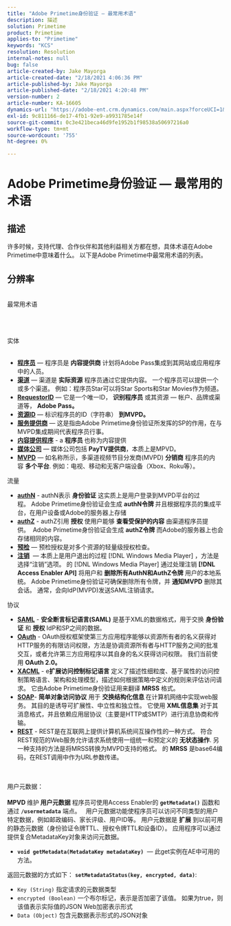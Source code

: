 ```yaml
---
title: "Adobe Primetime身份验证 — 最常用术语"
description: 描述
solution: Primetime
product: Primetime
applies-to: "Primetime"
keywords: "KCS"
resolution: Resolution
internal-notes: null
bug: false
article-created-by: Jake Mayorga
article-created-date: "2/18/2021 4:06:36 PM"
article-published-by: Jake Mayorga
article-published-date: "2/18/2021 4:20:48 PM"
version-number: 2
article-number: KA-16605
dynamics-url: "https://adobe-ent.crm.dynamics.com/main.aspx?forceUCI=1&pagetype=entityrecord&etn=knowledgearticle&id=9ecbfd41-0372-eb11-a812-00224809aac7"
exl-id: 9c811166-de17-4fb1-92e9-a9931785e14f
source-git-commit: 0c3e421beca46d9fe1952b1f98538a50697216a0
workflow-type: tm+mt
source-wordcount: '755'
ht-degree: 0%

---
```


# Adobe Primetime身份验证 — 最常用的术语

## 描述


许多时候，支持代理、合作伙伴和其他利益相关方都在想，具体术语在Adobe Primetime中意味着什么。 以下是Adobe Primetime中最常用术语的列表。


## 分辨率

<br>最常用术语<br><br>

<br><br>实体<br><br>
- <u><b>程序员</b></u>  — 程序员是 <b>内容提供商</b> 计划将Adobe Pass集成到其网站或应用程序中的人员。
- <u><b>渠道</b></u>  — 渠道是 <b>实际资源</b> 程序员通过它提供内容。 一个程序员可以提供一个或多个渠道。 例如：程序员Star可以将Star Sports和Star Movies作为频道。
- <u><b>RequestorID</b></u>  — 它是一个唯一ID， <b>识别程序员</b> 或其资源 — 帐户、品牌或渠道等， <b>Adobe Pass。 </b>
- <u><b>资源ID</b></u>  — 标识程序员的ID（字符串） <b>到MVPD。 </b>
- <u><b>服务提供商</b></u>  — 这是指由Adobe Primetime身份验证所发挥的SP的作用，在与MVPD集成期间代表程序员行事。
- <u><b>内容提供程序</b></u> - a <b>程序员 </b>也称为内容提供
- <u><b>媒体公司</b></u>  — 媒体公司包括 <b>PayTV提供商</b>，本质上是MPVD。
- <u><b>MVPD</b></u>  — 如名称所示，多渠道视频节目分发商(MVPD) <b>分销商</b> 程序员的内容 <b>多个平台</b>. 例如：电视、移动和无客户端设备（Xbox、Roku等）。

流量
- <u><b>authN</b></u> - authN表示 <b>身份验证</b> 这实质上是用户登录到MVPD平台的过程。 Adobe Primetime身份验证会生成 <b>authN令牌 </b>并且根据程序员的集成平台，在用户设备或Adobe的服务器上存储
- <u><b>authZ</b></u> - authZ引用 <b>授权</b> 使用户能够 <b>查看受保护的内容</b> 由渠道程序员提供。  Adobe Primetime身份验证会生成 <b>authZ令牌</b> 而Adobe的服务器上也会存储相同的内容。
- <u><b>预检</b></u>  — 预检授权是对多个资源的轻量级授权检查。
- <u><b>注销</b></u>  — 本质上是用户退出的过程 [!DNL Windows Media Player] ，方法是选择“注销”选项。 的 [!DNL Windows Media Player] 通过处理注销 <b>[!DNL Access Enabler API]</b> 将用户和 <b>删除所有AuthN和AuthZ令牌</b> 用户的本地系统。 Adobe Primetime身份验证可确保删除所有令牌，并 <b>通知MVPD</b> 删除其会话。 通常，会向IdP(MVPD)发送SAML注销请求。



协议
- <b><u>SAML</u></b> - <b>安全断言标记语言(SAML)</b> 是基于XML的数据格式，用于交换 <b>身份验证</b> 和 <b>授权</b> IdP和SP之间的数据。
- <u><b>OAuth</b></u> - OAuth授权框架使第三方应用程序能够以资源所有者的名义获得对HTTP服务的有限访问权限，方法是协调资源所有者与HTTP服务之间的批准交互，或者允许第三方应用程序以其自身的名义获得访问权限。 我们当前使用 <b>OAuth 2.0。</b>
- <b><u>XACML</u></b> - e<b>扩展访问控制标记语言</b> 定义了描述性细粒度、基于属性的访问控制策略语言、架构和处理模型，描述如何根据策略中定义的规则来评估访问请求。 它由Adobe Primetime身份验证用来翻译 <b>MRSS</b> 格式。
- <b><u>SOAP</u></b>- <b>简单对象访问协议</b> 用于 <b>交换结构化信息 </b>在计算机网络中实现web服务。 其目的是诱导可扩展性、中立性和独立性。 它使用 <b>XML信息集</b> 对于其消息格式，并且依赖应用层协议（主要是HTTP或SMTP）进行消息协商和传输。
- <u><b>REST</b></u> - REST是在互联网上提供计算机系统间互操作性的一种方式。 符合REST规范的Web服务允许请求系统使用一组统一和预定义的 <b>无状态操作</b>. 另一种支持的方法是将MRSS转换为MVPD支持的格式。 的 <b>MRSS</b> 是base64编码，在REST调用中作为URL参数传递。

<br><br>用户元数据：<br><br>
<b>MPVD </b>维护<b> 用户元数据</b> 程序员可使用Access Enabler的 <b>`getMetadata()`</b> 函数和通过 <b>`/usermetadata`</b> 端点。   用户元数据功能使程序员可以访问不同类型的用户特定数据，例如邮政编码、家长评级、用户ID等。 用户元数据是 <b>扩展</b> 到以前可用的静态元数据（身份验证令牌TTL、授权令牌TTL和设备ID）。 应用程序可以通过提供复合MetadataKey对象来访问元数据。

- <b>`void getMetadata(MetadataKey metadataKey)`</b>  — 此get实例在AE中可用的方法。


返回元数据的方式如下： <b>`setMetadataStatus(key, encrypted, data)`</b>:

- `Key (String)` 指定请求的元数据类型
- `encrypted (Boolean)` 一个布尔标记，表示是否加密了该值。 如果为true，则该值表示实际值的JSON Web加密表示形式
- `Data (Object)` 包含元数据表示形式的JSON对象
